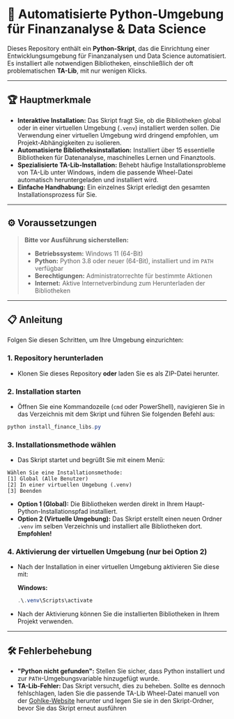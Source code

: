 # 🚀 Automatisierte Python-Umgebung für Finanzanalyse & Data Science

Dieses Repository enthält ein **Python-Skript**, das die Einrichtung einer Entwicklungsumgebung für Finanzanalysen und Data Science automatisiert. Es installiert alle notwendigen Bibliotheken, einschließlich der oft problematischen **TA-Lib**, mit nur wenigen Klicks.

---

## 🏆 Hauptmerkmale

- **Interaktive Installation:** Das Skript fragt Sie, ob die Bibliotheken global oder in einer virtuellen Umgebung (`.venv`) installiert werden sollen. Die Verwendung einer virtuellen Umgebung wird dringend empfohlen, um Projekt-Abhängigkeiten zu isolieren.
- **Automatisierte Bibliotheksinstallation:** Installiert über 15 essentielle Bibliotheken für Datenanalyse, maschinelles Lernen und Finanztools.
- **Spezialisierte TA-Lib-Installation:** Behebt häufige Installationsprobleme von TA-Lib unter Windows, indem die passende Wheel-Datei automatisch heruntergeladen und installiert wird.
- **Einfache Handhabung:** Ein einzelnes Skript erledigt den gesamten Installationsprozess für Sie.

---

## ⚙️ Voraussetzungen

> **Bitte vor Ausführung sicherstellen:**
>
> - **Betriebssystem:** Windows 11 (64-Bit)
> - **Python:** Python 3.8 oder neuer (64-Bit), installiert und im `PATH` verfügbar
> - **Berechtigungen:** Administratorrechte für bestimmte Aktionen
> - **Internet:** Aktive Internetverbindung zum Herunterladen der Bibliotheken

---

## 📋 Anleitung

Folgen Sie diesen Schritten, um Ihre Umgebung einzurichten:

### 1. Repository herunterladen

- Klonen Sie dieses Repository **oder** laden Sie es als ZIP-Datei herunter.

### 2. Installation starten

- Öffnen Sie eine Kommandozeile (`cmd` oder PowerShell), navigieren Sie in das Verzeichnis mit dem Skript und führen Sie folgenden Befehl aus:

```powershell
python install_finance_libs.py
```

### 3. Installationsmethode wählen

- Das Skript startet und begrüßt Sie mit einem Menü:

```text
Wählen Sie eine Installationsmethode:
[1] Global (Alle Benutzer)
[2] In einer virtuellen Umgebung (.venv)
[3] Beenden
```

- **Option 1 (Global):** Die Bibliotheken werden direkt in Ihrem Haupt-Python-Installationspfad installiert.
- **Option 2 (Virtuelle Umgebung):** Das Skript erstellt einen neuen Ordner `.venv` im selben Verzeichnis und installiert alle Bibliotheken dort. **Empfohlen!**

### 4. Aktivierung der virtuellen Umgebung (nur bei Option 2)

- Nach der Installation in einer virtuellen Umgebung aktivieren Sie diese mit:

  **Windows:**

  ```powershell
  .\.venv\Scripts\activate
  ```

- Nach der Aktivierung können Sie die installierten Bibliotheken in Ihrem Projekt verwenden.

---

## 🛠️ Fehlerbehebung

- **"Python nicht gefunden":** Stellen Sie sicher, dass Python installiert und zur `PATH`-Umgebungsvariable hinzugefügt wurde.
- **TA-Lib-Fehler:** Das Skript versucht, dies zu beheben. Sollte es dennoch fehlschlagen, laden Sie die passende TA-Lib Wheel-Datei manuell von der [Gohlke-Website](https://www.lfd.uci.edu/~gohlke/pythonlibs/#ta-lib) herunter und legen Sie sie in den Skript-Ordner, bevor Sie das Skript erneut ausführen
